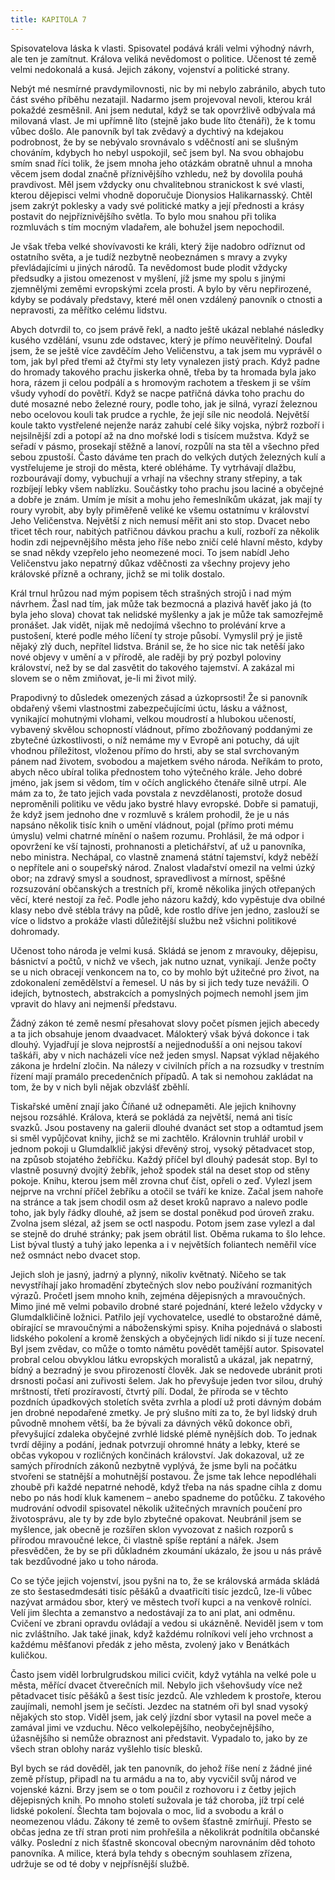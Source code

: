 ```yaml
---
title: KAPITOLA 7
---
```


Spisovatelova láska k vlasti. Spisovatel podává králi velmi výhodný návrh, ale ten je zamítnut. Králova veliká nevědomost o politice. Učenost té země velmi nedokonalá a kusá. Jejich zákony, vojenství a politické strany.

Nebýt mé nesmírné pravdymilovnosti, nic by mi nebylo zabránilo, abych tuto část svého příběhu nezatajil. Nadarmo jsem projevoval nevoli, kterou král pokaždé zesměšnil. Ani jsem nedutal, když se tak opovržlivě odbývala má milovaná vlast. Je mi upřímně líto (stejně jako bude líto čtenáři), že k tomu vůbec došlo. Ale panovník byl tak zvědavý a dychtivý na kdejakou podrobnost, že by se nebývalo srovnávalo s vděčností ani se slušným chováním, kdybych ho nebyl uspokojil, seč jsem byl. Na svou obhajobu smím snad říci tolik, že jsem mnoha jeho otázkám obratně uhnul a mnoha věcem jsem dodal značně příznivějšího vzhledu, než by dovolila pouhá pravdivost. Měl jsem vždycky onu chvalitebnou stranickost k své vlasti, kterou dějepisci velmi vhodně doporučuje Dionysios Halikarnasský. Chtěl jsem zakrýt poklesky a vady své politické matky a její přednosti a krásy postavit do nejpříznivějšího světla. To bylo mou snahou při tolika rozmluvách s tím mocným vladařem, ale bohužel jsem nepochodil.

Je však třeba velké shovívavosti ke králi, který žije nadobro odříznut od ostatního světa, a je tudíž nezbytně neobeznámen s mravy a zvyky převládajícími u jiných národů. Ta nevědomost bude plodit vždycky předsudky a jistou omezenost v myšlení, jíž jsme my spolu s jinými zjemnělými zeměmi evropskými zcela prosti. A bylo by věru nepřirozené, kdyby se podávaly představy, které měl onen vzdálený panovník o ctnosti a nepravosti, za měřítko celému lidstvu.

Abych dotvrdil to, co jsem právě řekl, a nadto ještě ukázal neblahé následky kusého vzdělání, vsunu zde odstavec, který je přímo neuvěřitelný. Doufal jsem, že se ještě více zavděčím Jeho Veličenstvu, a tak jsem mu vyprávěl o tom, jak byl před třemi až čtyřmi sty lety vynalezen jistý prach. Když padne do hromady takového prachu jiskerka ohně, třeba by ta hromada byla jako hora, rázem ji celou podpálí a s hromovým rachotem a třeskem ji se vším všudy vyhodí do povětří. Když se nacpe patřičná dávka toho prachu do duté mosazné nebo železné roury, podle toho, jak je silná, vyrazí železnou nebo ocelovou kouli tak prudce a rychle, že její síle nic neodolá. Největší koule takto vystřelené nejenže naráz zahubí celé šiky vojska, nýbrž rozboří i nejsilnější zdi a potopí až na dno mořské lodi s tisícem mužstva. Když se seřadí v pásmo, prosekají stěžně a lanoví, rozpůlí na sta těl a všechno před sebou zpustoší. Často dáváme ten prach do velkých dutých železných kulí a vystřelujeme je stroji do města, které obléháme. Ty vytrhávají dlažbu, rozbourávají domy, vybuchují a vrhají na všechny strany střepiny, a tak rozbíjejí lebky všem nablízku. Součástky toho prachu jsou laciné a obyčejné a dobře je znám. Umím je mísit a mohu jeho řemeslníkům ukázat, jak mají ty roury vyrobit, aby byly přiměřeně veliké ke všemu ostatnímu v království Jeho Veličenstva. Největší z nich nemusí měřit ani sto stop. Dvacet nebo třicet těch rour, nabitých patřičnou dávkou prachu a kulí, rozboří za několik hodin zdi nejpevnějšího města jeho říše nebo zničí celé hlavní město, kdyby se snad někdy vzepřelo jeho neomezené moci. To jsem nabídl Jeho Veličenstvu jako nepatrný důkaz vděčnosti za všechny projevy jeho královské přízně a ochrany, jichž se mi tolik dostalo.

Král trnul hrůzou nad mým popisem těch strašných strojů i nad mým návrhem. Žasl nad tím, jak může tak bezmocná a plazivá havěť jako já (to byla jeho slova) chovat tak nelidské myšlenky a jak je může tak samozřejmě pronášet. Jak vidět, nijak mě nedojímá všechno to prolévání krve a pustošení, které podle mého líčení ty stroje působí. Vymyslil prý je jistě nějaký zlý duch, nepřítel lidstva. Bránil se, že ho sice nic tak netěší jako nové objevy v umění a v přírodě, ale raději by prý pozbyl poloviny království, než by se dal zasvětit do takového tajemství. A zakázal mi slovem se o něm zmiňovat, je-li mi život milý.

Prapodivný to důsledek omezených zásad a úzkoprsosti! Že si panovník obdařený všemi vlastnostmi zabezpečujícími úctu, lásku a vážnost, vynikající mohutnými vlohami, velkou moudrostí a hlubokou učeností, vybavený skvělou schopností vládnout, přímo zbožňovaný poddanými ze zbytečné úzkostlivosti, o níž nemáme my v Evropě ani potuchy, dá ujít vhodnou příležitost, vloženou přímo do hrsti, aby se stal svrchovaným pánem nad životem, svobodou a majetkem svého národa. Neříkám to proto, abych něco ubíral tolika přednostem toho výtečného krále. Jeho dobré jméno, jak jsem si vědom, tím v očích anglického čtenáře silně utrpí. Ale mám za to, že tato jejich vada povstala z nevzdělanosti, protože dosud neproměnili politiku ve vědu jako bystré hlavy evropské. Dobře si pamatuji, že když jsem jednoho dne v rozmluvě s králem prohodil, že je u nás napsáno několik tisíc knih o umění vládnout, pojal (přímo proti mému úmyslu) velmi chatrné mínění o našem rozumu. Prohlásil, že má odpor i opovržení ke vší tajnosti, prohnanosti a pletichářství, ať už u panovníka, nebo ministra. Nechápal, co vlastně znamená státní tajemství, když neběží o nepřítele ani o soupeřský národ. Znalost vladařství omezil na velmi úzký obor; na zdravý smysl a soudnost, spravedlivost a mírnost, spěšné rozsuzování občanských a trestních pří, kromě několika jiných otřepaných věcí, které nestojí za řeč. Podle jeho názoru každý, kdo vypěstuje dva obilné klasy nebo dvě stébla trávy na půdě, kde rostlo dříve jen jedno, zaslouží se více o lidstvo a prokáže vlasti důležitější službu než všichni politikové dohromady.

Učenost toho národa je velmi kusá. Skládá se jenom z mravouky, dějepisu, básnictví a počtů, v nichž ve všech, jak nutno uznat, vynikají. Jenže počty se u nich obracejí venkoncem na to, co by mohlo být užitečné pro život, na zdokonalení zemědělství a řemesel. U nás by si jich tedy tuze nevážili. O idejích, bytnostech, abstrakcích a pomyslných pojmech nemohl jsem jim vpravit do hlavy ani nejmenší představu.

Žádný zákon té země nesmí přesahovat slovy počet písmen jejich abecedy a ta jich obsahuje jenom dvaadvacet. Málokterý však bývá dokonce i tak dlouhý. Vyjadřují je slova nejprostší a nejjednodušší a oni nejsou takoví taškáři, aby v nich nacházeli více než jeden smysl. Napsat výklad nějakého zákona je hrdelní zločin. Na nálezy v civilních přích a na rozsudky v trestním řízení mají pramálo precedenčních případů. A tak si nemohou zakládat na tom, že by v nich byli nějak obzvlášť zběhlí.

Tiskařské umění znají jako Číňané už odnepaměti. Ale jejich knihovny nejsou rozsáhlé. Králova, která se pokládá za největší, nemá ani tisíc svazků. Jsou postaveny na galerii dlouhé dvanáct set stop a odtamtud jsem si směl vypůjčovat knihy, jichž se mi zachtělo. Královnin truhlář urobil v jednom pokoji u Glumdalklič jakýsi dřevěný stroj, vysoký pětadvacet stop, na způsob stojatého žebříčku. Každý příčel byl dlouhý padesát stop. Byl to vlastně posuvný dvojitý žebřík, jehož spodek stál na deset stop od stěny pokoje. Knihu, kterou jsem měl zrovna chuť číst, opřeli o zeď. Vylezl jsem nejprve na vrchní příčel žebříku a otočil se tváří ke knize. Začal jsem nahoře na stránce a tak jsem chodil osm až deset kroků napravo a nalevo podle toho, jak byly řádky dlouhé, až jsem se dostal poněkud pod úroveň zraku. Zvolna jsem slézal, až jsem se octl naspodu. Potom jsem zase vylezl a dal se stejně do druhé stránky; pak jsem obrátil list. Oběma rukama to šlo lehce. List býval tlustý a tuhý jako lepenka a i v největších foliantech neměřil více než osmnáct nebo dvacet stop.

Jejich sloh je jasný, jadrný a plynný, nikoliv květnatý. Ničeho se tak nevystříhají jako hromadění zbytečných slov nebo používání rozmanitých výrazů. Pročetl jsem mnoho knih, zejména dějepisných a mravoučných. Mimo jiné mě velmi pobavilo drobné staré pojednání, které leželo vždycky v Glumdalkličině ložnici. Patřilo její vychovatelce, usedlé to obstarožné dámě, obírající se mravoučnými a náboženskými spisy. Kniha pojednává o slabosti lidského pokolení a kromě ženských a obyčejných lidí nikdo si jí tuze necení. Byl jsem zvědav, co může o tomto námětu povědět tamější autor. Spisovatel probral celou obvyklou látku evropských moralistů a ukázal, jak nepatrný, bídný a bezradný je svou přirozeností člověk. Jak se nedovede ubránit proti drsnosti počasí ani zuřivosti šelem. Jak ho převyšuje jeden tvor silou, druhý mrštností, třetí prozíravostí, čtvrtý pílí. Dodal, že příroda se v těchto pozdních úpadkových stoletích světa zvrhla a plodí už proti dávným dobám jen drobné nepodařené zmetky. Je prý slušno míti za to, že byl lidský druh původně mnohem větší, ba že bývali za dávných věků dokonce obři, převyšující zdaleka obyčejné zvrhlé lidské plémě nynějších dob. To jednak tvrdí dějiny a podání, jednak potvrzují ohromné hnáty a lebky, které se občas vykopou v rozličných končinách království. Jak dokazoval, už ze samých přírodních zákonů nezbytně vyplývá, že jsme byli na počátku stvořeni se statnější a mohutnější postavou. Že jsme tak lehce nepodléhali zhoubě při každé nepatrné nehodě, když třeba na nás spadne cihla z domu nebo po nás hodí kluk kamenem – anebo spadneme do potůčku. Z takového mudrování odvodil spisovatel několik užitečných mravních poučení pro životosprávu, ale ty by zde bylo zbytečné opakovat. Neubránil jsem se myšlence, jak obecně je rozšířen sklon vyvozovat z našich rozporů s přírodou mravoučné lekce, či vlastně spíše reptání a nářek. Jsem přesvědčen, že by se při důkladném zkoumání ukázalo, že jsou u nás právě tak bezdůvodné jako u toho národa.

Co se týče jejich vojenství, jsou pyšni na to, že se královská armáda skládá ze sto šestasedmdesáti tisíc pěšáků a dvaatřicíti tisíc jezdců, lze-li vůbec nazývat armádou sbor, který ve městech tvoří kupci a na venkově rolníci. Velí jim šlechta a zemanstvo a nedostávají za to ani plat, ani odměnu. Cvičení ve zbrani opravdu ovládají a vedou si ukázněně. Neviděl jsem v tom nic zvláštního. Jak také jinak, když každému rolníkovi velí jeho vrchnost a každému měšťanovi předák z jeho města, zvolený jako v Benátkách kuličkou.

Často jsem viděl lorbrulgrudskou milici cvičit, když vytáhla na velké pole u města, měřící dvacet čtverečních mil. Nebylo jich všehovšudy více než pětadvacet tisíc pěšáků a šest tisíc jezdců. Ale vzhledem k prostoře, kterou zaujímali, nemohl jsem je sečísti. Jezdec na statném oři byl snad vysoký nějakých sto stop. Viděl jsem, jak celý jízdní sbor vytasil na povel meče a zamával jimi ve vzduchu. Něco velkolepějšího, neobyčejnějšího, úžasnějšího si nemůže obraznost ani představit. Vypadalo to, jako by ze všech stran oblohy naráz vyšlehlo tisíc blesků.

Byl bych se rád dověděl, jak ten panovník, do jehož říše není z žádné jiné země přístup, připadl na tu armádu a na to, aby vycvičil svůj národ ve vojenské kázni. Brzy jsem se o tom poučil z rozhovoru i z četby jejich dějepisných knih. Po mnoho století sužovala je táž choroba, jíž trpí celé lidské pokolení. Šlechta tam bojovala o moc, lid a svobodu a král o neomezenou vládu. Zákony té země to ovšem šťastně zmírňují. Přesto se občas jedna ze tří stran proti nim prohřešila a několikrát podnítila občanské války. Poslední z nich šťastně skoncoval obecným narovnáním děd tohoto panovníka. A milice, která byla tehdy s obecným souhlasem zřízena, udržuje se od té doby v nejpřísnější službě.
